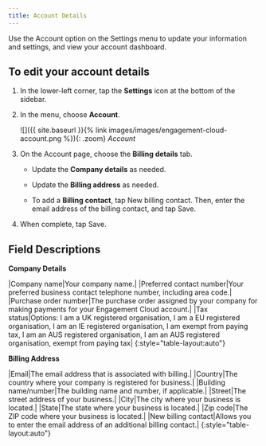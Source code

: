 ```yaml
---
title: Account Details
---
```


Use the Account option on the Settings menu to update your information and settings, and view your account dashboard.

## To edit your account details

1. In the lower-left corner, tap the **Settings** icon at the bottom of the sidebar.

1. In the menu, choose **Account**.

    ![]({{ site.baseurl }}{% link images/images/engagement-cloud-account.png %}){: .zoom}
    *Account*

1. On the Account page, choose the **Billing details** tab.

    * Update the **Company details** as needed.

    * Update the **Billing address** as needed.

    * To add a **Billing contact**, tap <span class="btn">New billing contact</span>. Then, enter the email address of the billing contact, and tap <span class="btn">Save</span>.

1. When complete, tap <span class="btn">Save</span>.

## Field Descriptions

**Company Details**

|Company name|Your company name.|
|Preferred contact number|Your preferred business contact telephone number, including area code.|
|Purchase order number|The purchase order assigned by your company for making payments for your Engagement Cloud account.|
|Tax status|Options: I am a UK registered organisation, I am a EU registered organisation, I am an IE registered organisation, I am exempt from paying tax, I am an AUS registered organisation, I am an AUS registered organisation, exempt from paying tax|
{:style="table-layout:auto"}

**Billing Address**

|Email|The email address that is associated with billing.|
|Country|The country where your company is registered for business.|
|Building name/number|The building name and number, if applicable.|
|Street|The street address of your business.|
|City|The city where your business is located.|
|State|The state where your business is located.|
|Zip code|The ZIP code where your business is located.|
|New billing contact|Allows you to enter the email address of an additional billing contact.|
{:style="table-layout:auto"}